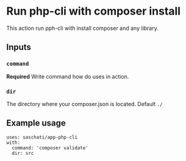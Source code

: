 # Run php-cli with composer install

This action run pph-cli with install composer and any library.

## Inputs

### `command`

**Required** Write command how do uses in action.

### `dir`

The directory where your composer.json is located. Default `./`

## Example usage
```
uses: saschati/app-php-cli
with:
  command: 'composer validate'
  dir: src
```